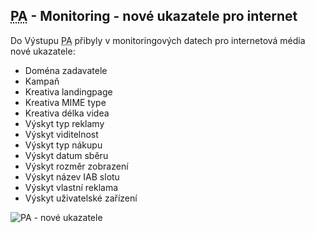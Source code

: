 ﻿---
categories: [fenix]
layout: fenix
---
## <abbr title="Postanalýza">PA</abbr> -  Monitoring - nové ukazatele pro internet
Do Výstupu <abbr title="Postanalýza">PA</abbr> přibyly v monitoringových datech pro internetová média nové ukazatele: 

<ul>
<li>Doména zadavatele</li>
<li>Kampaň</li>
<li>Kreativa landingpage
</li>
<li>Kreativa MIME type
</li>
<li>Kreativa délka videa
</li>
<li>Výskyt typ reklamy
</li>
	<li>Výskyt viditelnost</li>
<li>Výskyt typ nákupu</li>
<li>Výskyt datum sběru</li>
<li>Výskyt rozměr zobrazení</li>
<li>Výskyt název IAB slotu</li>
<li>Výskyt vlastní reklama</li>
<li>Výskyt uživatelské zařízení</li>
</ul>

![PA - nové ukazatele]({{site.url}}/data/panetyukaz.png "PA - nové ukazatele")

